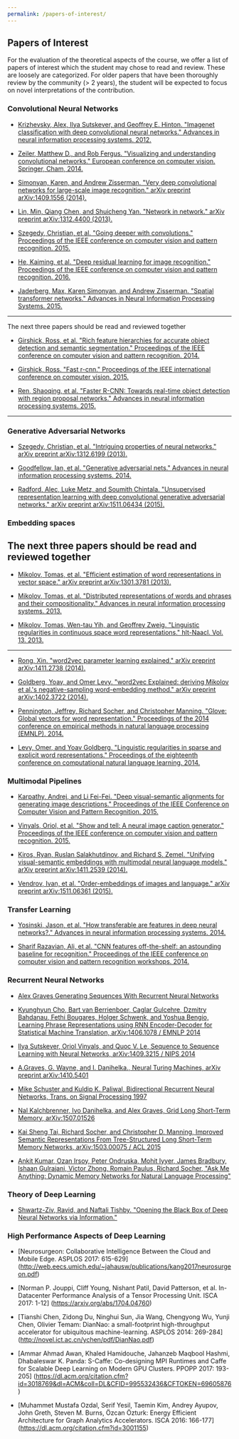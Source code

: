 ```yaml
---
permalink: /papers-of-interest/
---
```


## Papers of Interest

For the evaluation of the theoretical aspects of the course, we offer a list of papers of interest which the student may chose to read and review. These are loosely are categorized. For older papers that have been thoroughly review by the community (> 2 years), the student will be expected to focus on novel interpretations of the contribution. 


<a name='history'></a>
### Convolutional Neural Networks

- [Krizhevsky, Alex, Ilya Sutskever, and Geoffrey E. Hinton. "Imagenet classification with deep convolutional neural networks." Advances in neural information processing systems. 2012.](http://papers.nips.cc/paper/4824-imagenet-classification-with-deep-convolutional-neural-networks.pdf)

- [Zeiler, Matthew D., and Rob Fergus. "Visualizing and understanding convolutional networks." European conference on computer vision. Springer, Cham, 2014.](https://arxiv.org/pdf/1311.2901v3.pdf)

- [Simonyan, Karen, and Andrew Zisserman. "Very deep convolutional networks for large-scale image recognition." arXiv preprint arXiv:1409.1556 (2014).](https://arxiv.org/pdf/1409.1556v6.pdf)

- [Lin, Min, Qiang Chen, and Shuicheng Yan. "Network in network." arXiv preprint arXiv:1312.4400 (2013).](https://arxiv.org/pdf/1312.4400v3.pdf)

- [Szegedy, Christian, et al. "Going deeper with convolutions." Proceedings of the IEEE conference on computer vision and pattern recognition. 2015.](http://www.cv-foundation.org/openaccess/content_cvpr_2015/papers/Szegedy_Going_Deeper_With_2015_CVPR_paper.pdf)

- [He, Kaiming, et al. "Deep residual learning for image recognition." Proceedings of the IEEE conference on computer vision and pattern recognition. 2016.](https://arxiv.org/pdf/1512.03385v1.pdf)

- [Jaderberg, Max, Karen Simonyan, and Andrew Zisserman. "Spatial transformer networks." Advances in Neural Information Processing Systems. 2015.](https://arxiv.org/pdf/1506.02025.pdf)

---
The next three papers should be read and reviewed together

- [Girshick, Ross, et al. "Rich feature hierarchies for accurate object detection and semantic segmentation." Proceedings of the IEEE conference on computer vision and pattern recognition. 2014.](https://arxiv.org/pdf/1311.2524v5.pdf)

- [Girshick, Ross. "Fast r-cnn." Proceedings of the IEEE international conference on computer vision. 2015.](https://arxiv.org/pdf/1504.08083.pdf)

- [Ren, Shaoqing, et al. "Faster R-CNN: Towards real-time object detection with region proposal networks." Advances in neural information processing systems. 2015.](http://arxiv.org/pdf/1506.01497v3.pdf)

---

### Generative Adversarial Networks

- [Szegedy, Christian, et al. "Intriguing properties of neural networks." arXiv preprint arXiv:1312.6199 (2013).](https://arxiv.org/pdf/1312.6199v4.pdf)

- [Goodfellow, Ian, et al. "Generative adversarial nets." Advances in neural information processing systems. 2014.](http://papers.nips.cc/paper/5423-generative-adversarial-nets.pdf)

- [Radford, Alec, Luke Metz, and Soumith Chintala. "Unsupervised representation learning with deep convolutional generative adversarial networks." arXiv preprint arXiv:1511.06434 (2015).](https://arxiv.org/pdf/1511.06434.pdf)

### Embedding spaces

The next three papers should be read and reviewed together
---
- [Mikolov, Tomas, et al. "Efficient estimation of word representations in vector space." arXiv preprint arXiv:1301.3781 (2013).](https://arxiv.org/pdf/1301.3781.pdf)
 
- [Mikolov, Tomas, et al. "Distributed representations of words and phrases and their compositionality." Advances in neural information processing systems. 2013.](https://papers.nips.cc/paper/5021-distributed-representations-of-words-and-phrases-and-their-compositionality.pdf)
 
- [Mikolov, Tomas, Wen-tau Yih, and Geoffrey Zweig. "Linguistic regularities in continuous space word representations." hlt-Naacl. Vol. 13. 2013.](http://www.aclweb.org/anthology/N13-1090)
---

- [Rong, Xin. "word2vec parameter learning explained." arXiv preprint arXiv:1411.2738 (2014).](https://arxiv.org/pdf/1411.2738)

- [Goldberg, Yoav, and Omer Levy. "word2vec Explained: deriving Mikolov et al.'s negative-sampling word-embedding method." arXiv preprint arXiv:1402.3722 (2014).](https://arxiv.org/pdf/1402.3722)

- [Pennington, Jeffrey, Richard Socher, and Christopher Manning. "Glove: Global vectors for word representation." Proceedings of the 2014 conference on empirical methods in natural language processing (EMNLP). 2014.](https://nlp.stanford.edu/pubs/glove.pdfi)

- [Levy, Omer, and Yoav Goldberg. "Linguistic regularities in sparse and explicit word representations." Proceedings of the eighteenth conference on computational natural language learning. 2014.](http://www.aclweb.org/anthology/W14-1618)

### Multimodal Pipelines

- [Karpathy, Andrej, and Li Fei-Fei. "Deep visual-semantic alignments for generating image descriptions." Proceedings of the IEEE Conference on Computer Vision and Pattern Recognition. 2015.](https://arxiv.org/pdf/1412.2306v2.pdf)

- [Vinyals, Oriol, et al. "Show and tell: A neural image caption generator." Proceedings of the IEEE conference on computer vision and pattern recognition. 2015.](http://www.cv-foundation.org/openaccess/content_cvpr_2015/papers/Vinyals_Show_and_Tell_2015_CVPR_paper.pdf)

- [Kiros, Ryan, Ruslan Salakhutdinov, and Richard S. Zemel. "Unifying visual-semantic embeddings with multimodal neural language models." arXiv preprint arXiv:1411.2539 (2014).](https://arxiv.org/pdf/1411.2539)

- [Vendrov, Ivan, et al. "Order-embeddings of images and language." arXiv preprint arXiv:1511.06361 (2015).](https://arxiv.org/pdf/1511.06361.pdf)

### Transfer Learning

- [Yosinski, Jason, et al. "How transferable are features in deep neural networks?." Advances in neural information processing systems. 2014.](https://arxiv.org/pdf/1411.1792v1.pdf)

- [Sharif Razavian, Ali, et al. "CNN features off-the-shelf: an astounding baseline for recognition." Proceedings of the IEEE conference on computer vision and pattern recognition workshops. 2014.](https://arxiv.org/pdf/1403.6382.pdf)

### Recurrent Neural Networks

-  [Alex Graves Generating Sequences With Recurrent Neural Networks](https://arxiv.org/pdf/1308.0850)


- [Kyunghyun Cho, Bart van Berrienboer, Caglar Gulcehre, Dzmitry Bahdanau, Fethi Bougares, Holger Schwenk, and Yoshua Bengio, Learning Phrase Representations using RNN Encoder-Decoder for Statistical Machine Translation, arXiv:1406.1078 / EMNLP 2014](http://arxiv.org/pdf/1406.1078)

 - [Ilya Sutskever, Oriol Vinyals, and Quoc V. Le, Sequence to Sequence Learning with Neural Networks, arXiv:1409.3215 / NIPS 2014](http://papers.nips.cc/paper/5346-sequence-to-sequence-learning-with-neural-networks.pdf)

 - [A.Graves, G. Wayne, and I. Danihelka., Neural Turing Machines, arXiv preprint arXiv:1410.5401](http://arxiv.org/pdf/1410.5401)

 - [Mike Schuster and Kuldip K. Paliwal, Bidirectional Recurrent Neural Networks, Trans. on Signal Processing 1997](http://www.di.ufpe.br/%7Efnj/RNA/bibliografia/BRNN.pdf)

  - [Nal Kalchbrenner, Ivo Danihelka, and Alex Graves, Grid Long Short-Term Memory, arXiv:1507.01526](http://arxiv.org/pdf/1507.01526)

  - [Kai Sheng Tai, Richard Socher, and Christopher D. Manning, Improved Semantic Representations From Tree-Structured Long Short-Term Memory Networks, arXiv:1503.00075 / ACL 2015](http://arxiv.org/pdf/1503.00075)

  - [Ankit Kumar, Ozan Irsoy, Peter Ondruska, Mohit Iyyer, James Bradbury, Ishaan Gulrajani, Victor Zhong, Romain Paulus, Richard Socher, "Ask Me Anything: Dynamic Memory Networks for Natural Language Processing"](http://arxiv.org/abs/1506.07285)

### Theory of Deep Learning

- [Shwartz-Ziv, Ravid, and Naftali Tishby. "Opening the Black Box of Deep Neural Networks via Information."](https://arxiv.org/abs/1703.00810)

### High Performance Aspects of Deep Learning

- [Neurosurgeon: Collaborative Intelligence Between the Cloud and Mobile Edge. ASPLOS 2017: 615-629] (http://web.eecs.umich.edu/~jahausw/publications/kang2017neurosurgeon.pdf)

- [Norman P. Jouppi, Cliff Young, Nishant Patil, David Patterson, et al. In-Datacenter Performance Analysis of a Tensor Processing Unit. ISCA 2017: 1-12] (https://arxiv.org/abs/1704.04760)

- [Tianshi Chen, Zidong Du, Ninghui Sun, Jia Wang, Chengyong Wu, Yunji Chen, Olivier Temam:
DianNao: a small-footprint high-throughput accelerator for ubiquitous machine-learning. ASPLOS 2014: 269-284] (http://novel.ict.ac.cn/ychen/pdf/DianNao.pdf)

- [Ammar Ahmad Awan, Khaled Hamidouche, Jahanzeb Maqbool Hashmi, Dhabaleswar K. Panda:
S-Caffe: Co-designing MPI Runtimes and Caffe for Scalable Deep Learning on Modern GPU Clusters. PPOPP 2017: 193-205] (https://dl.acm.org/citation.cfm?id=3018769&dl=ACM&coll=DL&CFID=995532436&CFTOKEN=69605876)

- [Muhammet Mustafa Ozdal, Serif Yesil, Taemin Kim, Andrey Ayupov, John Greth, Steven M. Burns, Özcan Özturk:
Energy Efficient Architecture for Graph Analytics Accelerators. ISCA 2016: 166-177] (https://dl.acm.org/citation.cfm?id=3001155)
